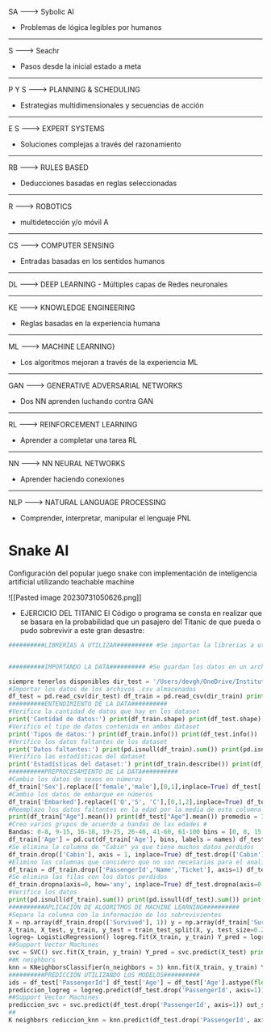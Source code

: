 SA ---> Sybolic AI
- Problemas de lógica legibles por humanos
***
S ---> Seachr
- Pasos desde la inicial estado a meta
***
P Y S ---> PLANNING & SCHEDULING
- Estrategias multidimensionales y secuencias de acción
***
E S ---> EXPERT SYSTEMS
- Soluciones complejas a través del razonamiento
***
RB ---> RULES BASED
- Deducciones basadas en reglas seleccionadas
***
R ---> ROBOTICS 
- multidetección y/o móvil A
***
CS ---> COMPUTER SENSING
- Entradas basadas en los sentidos humanos
***
DL ---> DEEP LEARNING
	- Múltiples capas de Redes neuronales
***
KE ---> KNOWLEDGE ENGINEERING
- Reglas basadas en la experiencia humana
***
ML ---> MACHINE LEARNING}
- Los algoritmos mejoran a través de la experiencia ML
***
GAN ---> GENERATIVE ADVERSARIAL NETWORKS
- Dos NN aprenden luchando contra GAN
***
RL ---> REINFORCEMENT LEARNING
- Aprender a completar una tarea RL
***
NN ---> NN NEURAL NETWORKS 
-  Aprender haciendo conexiones
***
NLP ---> NATURAL LANGUAGE PROCESSING
- Comprender, interpretar, manipular el lenguaje PNL

<h1>Snake AI</h1>
Configuración del popular juego snake con implementación de inteligencia artificial utilizando teachable machine

![[Pasted image 20230731050626.png]]



- EJERCICIO DEL TITANIC 
El Código o programa se consta en realizar que se basara en la probabilidad que un pasajero del Titanic  de que pueda o pudo sobrevivir a este gran desastre: 
```python
##########LIBRERÍAS A UTILIZAR########## #Se importan la librerias a utilizar import numpy as np import pandas as pd from sklearn.model_selection import train_test_split from sklearn.linear_model import LogisticRegression from sklearn.svm import SVC from sklearn.neighbors import KNeighborsClassifier 


##########IMPORTANDO LA DATA########## #Se guardan los datos en un archivo para 

siempre tenerlos disponibles dir_test = '/Users/devgh/OneDrive/Instituto/Cursos/test.csv' dir_train = '/Users/devgh/OneDrive/Instituto/Cursos/train.csv' 
#Importar los datos de los archivos .csv almacenados 
df_test = pd.read_csv(dir_test) df_train = pd.read_csv(dir_train) print(df_test.head()) print(df_train.head()) 
##########ENTENDIMIENTO DE LA DATA########## 
#Verifico la cantidad de datos que hay en los dataset 
print('Cantidad de datos:') print(df_train.shape) print(df_test.shape) 
#Verifico el tipo de datos contenida en ambos dataset 
print('Tipos de datos:') print(df_train.info()) print(df_test.info()) 
#Verifico los datos faltantes de los dataset 
print('Datos faltantes:') print(pd.isnull(df_train).sum()) print(pd.isnull(df_test).sum()) 
#Verifico las estadísticas del dataset 
print('Estadísticas del dataset:') print(df_train.describe()) print(df_test.describe()) 
##########PREPROCESAMIENTO DE LA DATA########## 
#Cambio los datos de sexos en números 
df_train['Sex'].replace(['female','male'],[0,1],inplace=True) df_test['Sex'].replace(['female','male'],[0,1],inplace=True) 
#Cambio los datos de embarque en números
df_train['Embarked'].replace(['Q','S', 'C'],[0,1,2],inplace=True) df_test['Embarked'].replace(['Q','S', 'C'],[0,1,2],inplace=True) 
#Reemplazo los datos faltantes en la edad por la media de esta columna 
print(df_train["Age"].mean()) print(df_test["Age"].mean()) promedio = 30 df_train['Age'] = df_train['Age'].replace(np.nan, promedio) df_test['Age'] = df_test['Age'].replace(np.nan, promedio) 
#Creo varios grupos de acuerdo a bandas de las edades #
Bandas: 0-8, 9-15, 16-18, 19-25, 26-40, 41-60, 61-100 bins = [0, 8, 15, 18, 25, 40, 60, 100] names = ['1', '2', '3', '4', '5', '6', '7'] 
df_train['Age'] = pd.cut(df_train['Age'], bins, labels = names) df_test['Age'] = pd.cut(df_test['Age'], bins, labels = names) 
#Se elimina la columna de "Cabin" ya que tiene muchos datos perdidos 
df_train.drop(['Cabin'], axis = 1, inplace=True) df_test.drop(['Cabin'], axis = 1, inplace=True) 
#Elimino las columnas que considero que no son necesarias para el analisis 
df_train = df_train.drop(['PassengerId','Name','Ticket'], axis=1) df_test = df_test.drop(['Name','Ticket'], axis=1) 
#Se elimina las filas con los datos perdidos 
df_train.dropna(axis=0, how='any', inplace=True) df_test.dropna(axis=0, how='any', inplace=True) 
#Verifico los datos 
print(pd.isnull(df_train).sum()) print(pd.isnull(df_test).sum()) print(df_train.shape) print(df_test.shape) print(df_test.head()) print(df_train.head()) 
##########APLICACIÓN DE ALGORITMOS DE MACHINE LEARNING########## 
#Separo la columna con la información de los sobrevivientes 
X = np.array(df_train.drop(['Survived'], 1)) y = np.array(df_train['Survived']) #Separo los datos de "train" en entrenamiento y prueba para probar los algoritmos 
X_train, X_test, y_train, y_test = train_test_split(X, y, test_size=0.2) ##Regresión logística 
logreg= LogisticRegression() logreg.fit(X_train, y_train) Y_pred = logreg.predict(X_test) print('Precisión Regresión Logística:') print(logreg.score(X_train, y_train)) 
##Support Vector Machines 
svc = SVC() svc.fit(X_train, y_train) Y_pred = svc.predict(X_test) print('Precisión Soporte de Vectores:') print(svc.score(X_train, y_train)) 
##K neighbors 
knn = KNeighborsClassifier(n_neighbors = 3) knn.fit(X_train, y_train) Y_pred = knn.predict(X_test) print('Precisión Vecinos más Cercanos:') print(knn.score(X_train, y_train)) 
##########PREDICCIÓN UTILIZANDO LOS MODELOS########## 
ids = df_test['PassengerId'] df_test['Age'] = df_test['Age'].astype(float) ###Regresión logística 
prediccion_logreg = logreg.predict(df_test.drop('PassengerId', axis=1)) out_logreg = pd.DataFrame({ 'PassengerId' : ids, 'Survived': prediccion_logreg }) print('Predicción Regresión Logística:') print(out_logreg.head()) 
##Support Vector Machines
prediccion_svc = svc.predict(df_test.drop('PassengerId', axis=1)) out_svc = pd.DataFrame({ 'PassengerId' : ids, 'Survived': prediccion_svc }) print('Predicción Soporte de Vectores:') print(out_svc.head()) 
##
K neighbors rediccion_knn = knn.predict(df_test.drop('PassengerId', axis=1)) out_knn = pd.DataFrame({ 'PassengerId' : ids, 'Survived': prediccion_knn }) print('Predicción Vecinos más Cercanos:') print(out_knn.head())
